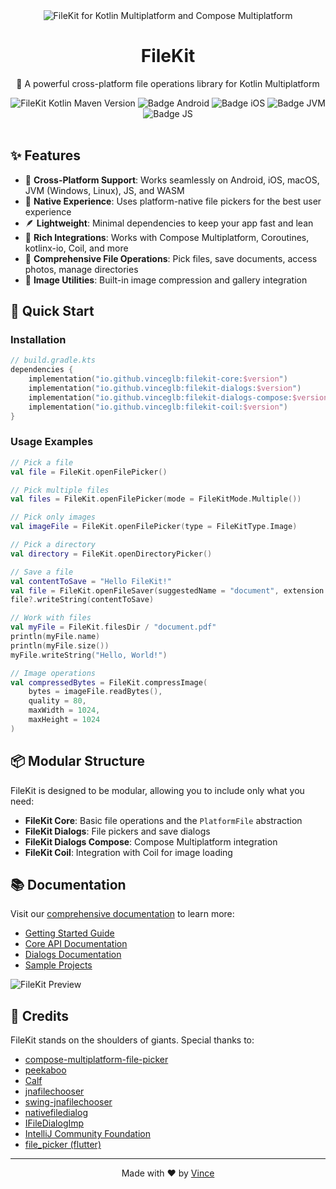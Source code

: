 <div align="center">
  <img src="https://mintlify.s3.us-west-1.amazonaws.com/filekit/images/hero-10.png" alt="FileKit for Kotlin Multiplatform and Compose Multiplatform" />

  <br>
 
  <h1>FileKit</h1>
  <p>🚀 A powerful cross-platform file operations library for Kotlin Multiplatform</p>

  <div>
    <img src="https://img.shields.io/maven-central/v/io.github.vinceglb/filekit-core" alt="FileKit Kotlin Maven Version" />
    <img src="https://img.shields.io/badge/Platform-Android-brightgreen.svg?logo=android" alt="Badge Android" />
		<img src="https://img.shields.io/badge/Platform-iOS%20%2F%20macOS-lightgrey.svg?logo=apple" alt="Badge iOS" />
		<img src="https://img.shields.io/badge/Platform-JVM-8A2BE2.svg?logo=openjdk" alt="Badge JVM" />
    <img src="https://img.shields.io/badge/Platform-WASM%20%2F%20JS-yellow.svg?logo=javascript" alt="Badge JS" />
  </div>

  <br>
</div>

## ✨ Features

- 📱 **Cross-Platform Support**: Works seamlessly on Android, iOS, macOS, JVM (Windows, Linux), JS, and WASM
- 🎯 **Native Experience**: Uses platform-native file pickers for the best user experience
- 🪶 **Lightweight**: Minimal dependencies to keep your app fast and lean
- 🔌 **Rich Integrations**: Works with Compose Multiplatform, Coroutines, kotlinx-io, Coil, and more
- 📂 **Comprehensive File Operations**: Pick files, save documents, access photos, manage directories
- 🎨 **Image Utilities**: Built-in image compression and gallery integration

## 🚀 Quick Start

### Installation

```kotlin
// build.gradle.kts
dependencies {
    implementation("io.github.vinceglb:filekit-core:$version")
    implementation("io.github.vinceglb:filekit-dialogs:$version")
    implementation("io.github.vinceglb:filekit-dialogs-compose:$version")
    implementation("io.github.vinceglb:filekit-coil:$version")
}
```

### Usage Examples

```kotlin
// Pick a file
val file = FileKit.openFilePicker()

// Pick multiple files
val files = FileKit.openFilePicker(mode = FileKitMode.Multiple())

// Pick only images
val imageFile = FileKit.openFilePicker(type = FileKitType.Image)

// Pick a directory
val directory = FileKit.openDirectoryPicker()

// Save a file
val contentToSave = "Hello FileKit!"
val file = FileKit.openFileSaver(suggestedName = "document", extension = "txt")
file?.writeString(contentToSave)

// Work with files
val myFile = FileKit.filesDir / "document.pdf"
println(myFile.name)
println(myFile.size())
myFile.writeString("Hello, World!")

// Image operations
val compressedBytes = FileKit.compressImage(
    bytes = imageFile.readBytes(),
    quality = 80,
    maxWidth = 1024,
    maxHeight = 1024
)
```

## 📦 Modular Structure

FileKit is designed to be modular, allowing you to include only what you need:

- **FileKit Core**: Basic file operations and the `PlatformFile` abstraction
- **FileKit Dialogs**: File pickers and save dialogs
- **FileKit Dialogs Compose**: Compose Multiplatform integration
- **FileKit Coil**: Integration with Coil for image loading

## 📚 Documentation

Visit our [comprehensive documentation](https://filekit.mintlify.app) to learn more:

- [Getting Started Guide](https://filekit.mintlify.app/quickstart)
- [Core API Documentation](https://filekit.mintlify.app/core/setup)
- [Dialogs Documentation](https://filekit.mintlify.app/dialogs/setup)
- [Sample Projects](https://github.com/vinceglb/FileKit/tree/main/samples)

![FileKit Preview](https://github.com/vinceglb/FileKit/assets/24540801/e8a7bc49-41cc-4632-84c4-1013fd23dd76)

## 🙏 Credits

FileKit stands on the shoulders of giants. Special thanks to:
- [compose-multiplatform-file-picker](https://github.com/Wavesonics/compose-multiplatform-file-picker)
- [peekaboo](https://github.com/onseok/peekaboo)
- [Calf](https://github.com/MohamedRejeb/Calf)
- [jnafilechooser](https://github.com/steos/jnafilechooser)
- [swing-jnafilechooser](https://github.com/DJ-Raven/swing-jnafilechooser)
- [nativefiledialog](https://github.com/mlabbe/nativefiledialog)
- [IFileDialogImp](https://github.com/dbwiddis/IFileDialogImp)
- [IntelliJ Community Foundation](https://github.com/JetBrains/intellij-community/blob/master/platform/util/ui/src/com/intellij/ui/mac/foundation/Foundation.java)
- [file_picker (flutter)](https://pub.dev/packages/file_picker)

---

<div align="center">
  <p>Made with ❤️ by <a href="https://github.com/vinceglb">Vince</a></p>
  <!-- <p>If you find FileKit helpful, please consider giving it a ⭐️</p> -->
</div>
